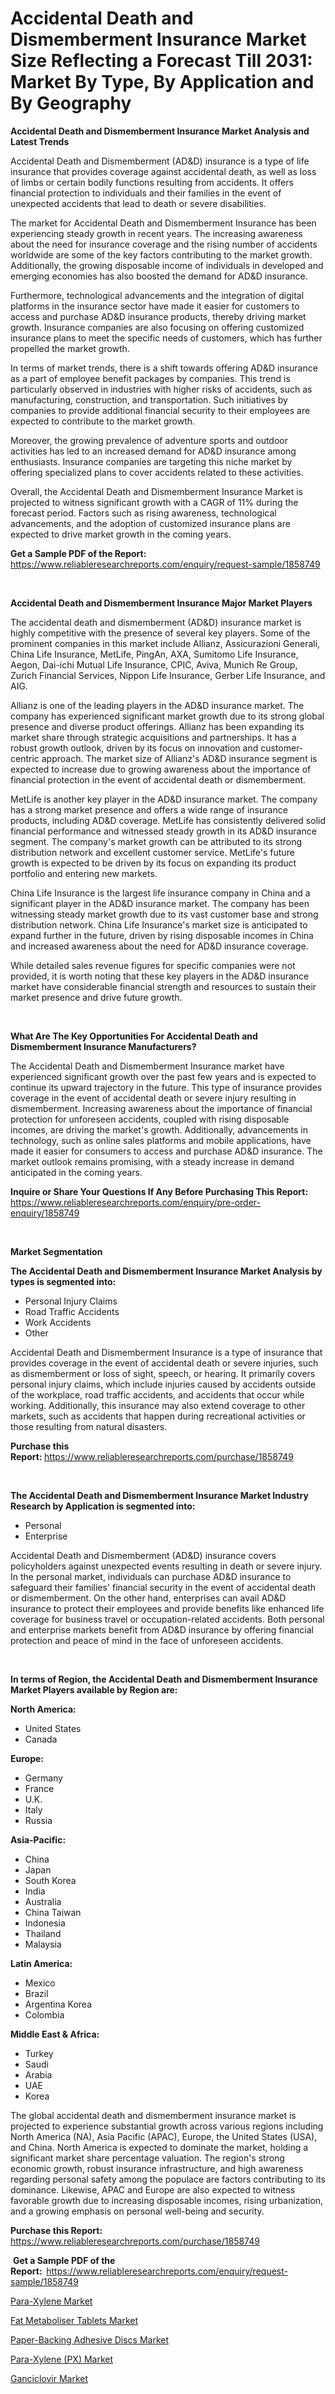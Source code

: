 <p><h1>Accidental Death and Dismemberment Insurance Market Size Reflecting a Forecast Till 2031: Market By Type, By Application and By Geography</h1></p><p><strong>Accidental Death and Dismemberment Insurance Market Analysis and Latest Trends</strong></p>
<p><p>Accidental Death and Dismemberment (AD&D) insurance is a type of life insurance that provides coverage against accidental death, as well as loss of limbs or certain bodily functions resulting from accidents. It offers financial protection to individuals and their families in the event of unexpected accidents that lead to death or severe disabilities.</p><p>The market for Accidental Death and Dismemberment Insurance has been experiencing steady growth in recent years. The increasing awareness about the need for insurance coverage and the rising number of accidents worldwide are some of the key factors contributing to the market growth. Additionally, the growing disposable income of individuals in developed and emerging economies has also boosted the demand for AD&D insurance.</p><p>Furthermore, technological advancements and the integration of digital platforms in the insurance sector have made it easier for customers to access and purchase AD&D insurance products, thereby driving market growth. Insurance companies are also focusing on offering customized insurance plans to meet the specific needs of customers, which has further propelled the market growth.</p><p>In terms of market trends, there is a shift towards offering AD&D insurance as a part of employee benefit packages by companies. This trend is particularly observed in industries with higher risks of accidents, such as manufacturing, construction, and transportation. Such initiatives by companies to provide additional financial security to their employees are expected to contribute to the market growth.</p><p>Moreover, the growing prevalence of adventure sports and outdoor activities has led to an increased demand for AD&D insurance among enthusiasts. Insurance companies are targeting this niche market by offering specialized plans to cover accidents related to these activities.</p><p>Overall, the Accidental Death and Dismemberment Insurance Market is projected to witness significant growth with a CAGR of 11% during the forecast period. Factors such as rising awareness, technological advancements, and the adoption of customized insurance plans are expected to drive market growth in the coming years.</p></p>
<p><strong>Get a Sample PDF of the Report:&nbsp;</strong> <a href="https://www.reliableresearchreports.com/enquiry/request-sample/1858749">https://www.reliableresearchreports.com/enquiry/request-sample/1858749</a></p>
<p>&nbsp;</p>
<p><strong>Accidental Death and Dismemberment Insurance Major Market Players</strong></p>
<p><p>The accidental death and dismemberment (AD&D) insurance market is highly competitive with the presence of several key players. Some of the prominent companies in this market include Allianz, Assicurazioni Generali, China Life Insurance, MetLife, PingAn, AXA, Sumitomo Life Insurance, Aegon, Dai-ichi Mutual Life Insurance, CPIC, Aviva, Munich Re Group, Zurich Financial Services, Nippon Life Insurance, Gerber Life Insurance, and AIG. </p><p>Allianz is one of the leading players in the AD&D insurance market. The company has experienced significant market growth due to its strong global presence and diverse product offerings. Allianz has been expanding its market share through strategic acquisitions and partnerships. It has a robust growth outlook, driven by its focus on innovation and customer-centric approach. The market size of Allianz's AD&D insurance segment is expected to increase due to growing awareness about the importance of financial protection in the event of accidental death or dismemberment.</p><p>MetLife is another key player in the AD&D insurance market. The company has a strong market presence and offers a wide range of insurance products, including AD&D coverage. MetLife has consistently delivered solid financial performance and witnessed steady growth in its AD&D insurance segment. The company's market growth can be attributed to its strong distribution network and excellent customer service. MetLife's future growth is expected to be driven by its focus on expanding its product portfolio and entering new markets.</p><p>China Life Insurance is the largest life insurance company in China and a significant player in the AD&D insurance market. The company has been witnessing steady market growth due to its vast customer base and strong distribution network. China Life Insurance's market size is anticipated to expand further in the future, driven by rising disposable incomes in China and increased awareness about the need for AD&D insurance coverage.</p><p>While detailed sales revenue figures for specific companies were not provided, it is worth noting that these key players in the AD&D insurance market have considerable financial strength and resources to sustain their market presence and drive future growth.</p></p>
<p>&nbsp;</p>
<p><strong>What Are The Key Opportunities For Accidental Death and Dismemberment Insurance Manufacturers?</strong></p>
<p><p>The Accidental Death and Dismemberment Insurance market have experienced significant growth over the past few years and is expected to continue its upward trajectory in the future. This type of insurance provides coverage in the event of accidental death or severe injury resulting in dismemberment. Increasing awareness about the importance of financial protection for unforeseen accidents, coupled with rising disposable incomes, are driving the market's growth. Additionally, advancements in technology, such as online sales platforms and mobile applications, have made it easier for consumers to access and purchase AD&D insurance. The market outlook remains promising, with a steady increase in demand anticipated in the coming years.</p></p>
<p><strong>Inquire or Share Your Questions If Any Before Purchasing This Report:</strong> <a href="https://www.reliableresearchreports.com/enquiry/pre-order-enquiry/1858749">https://www.reliableresearchreports.com/enquiry/pre-order-enquiry/1858749</a></p>
<p>&nbsp;</p>
<p><strong>Market Segmentation</strong></p>
<p><strong>The Accidental Death and Dismemberment Insurance Market Analysis by types is segmented into:</strong></p>
<p><ul><li>Personal Injury Claims</li><li>Road Traffic Accidents</li><li>Work Accidents</li><li>Other</li></ul></p>
<p><p>Accidental Death and Dismemberment Insurance is a type of insurance that provides coverage in the event of accidental death or severe injuries, such as dismemberment or loss of sight, speech, or hearing. It primarily covers personal injury claims, which include injuries caused by accidents outside of the workplace, road traffic accidents, and accidents that occur while working. Additionally, this insurance may also extend coverage to other markets, such as accidents that happen during recreational activities or those resulting from natural disasters.</p></p>
<p><strong>Purchase this Report:&nbsp;</strong><a href="https://www.reliableresearchreports.com/purchase/1858749">https://www.reliableresearchreports.com/purchase/1858749</a></p>
<p>&nbsp;</p>
<p><strong>The Accidental Death and Dismemberment Insurance Market Industry Research by Application is segmented into:</strong></p>
<p><ul><li>Personal</li><li>Enterprise</li></ul></p>
<p><p>Accidental Death and Dismemberment (AD&D) insurance covers policyholders against unexpected events resulting in death or severe injury. In the personal market, individuals can purchase AD&D insurance to safeguard their families' financial security in the event of accidental death or dismemberment. On the other hand, enterprises can avail AD&D insurance to protect their employees and provide benefits like enhanced life coverage for business travel or occupation-related accidents. Both personal and enterprise markets benefit from AD&D insurance by offering financial protection and peace of mind in the face of unforeseen accidents.</p></p>
<p>&nbsp;</p>
<p><strong>In terms of Region, the Accidental Death and Dismemberment Insurance Market Players available by Region are:</strong></p>
<p>
    <p> <strong> North America: </strong>
        <ul>
            <li>United States</li>
            <li>Canada</li>
        </ul>
        </p> 
    <p> <strong> Europe: </strong>
        <ul>
            <li>Germany</li>
            <li>France</li>
            <li>U.K.</li>
            <li>Italy</li>
            <li>Russia</li>
        </ul>
        </p> 
    <p> <strong> Asia-Pacific: </strong>
        <ul>
            <li>China</li>
            <li>Japan</li>
            <li>South Korea</li>
            <li>India</li>
            <li>Australia</li>
            <li>China Taiwan</li>
            <li>Indonesia</li>
            <li>Thailand</li>
            <li>Malaysia</li>
        </ul>
        </p> 
    <p> <strong> Latin America: </strong>
        <ul>
            <li>Mexico</li>
            <li>Brazil</li>
            <li>Argentina Korea</li>
            <li>Colombia</li>
        </ul>
        </p> 
    <p> <strong> Middle East & Africa: </strong>
        <ul>
            <li>Turkey</li>
            <li>Saudi</li>
            <li>Arabia</li>
            <li>UAE</li>
            <li>Korea</li>
        </ul>
    </p>
    </p>
<p><p>The global accidental death and dismemberment insurance market is projected to experience substantial growth across various regions including North America (NA), Asia Pacific (APAC), Europe, the United States (USA), and China. North America is expected to dominate the market, holding a significant market share percentage valuation. The region's strong economic growth, robust insurance infrastructure, and high awareness regarding personal safety among the populace are factors contributing to its dominance. Likewise, APAC and Europe are also expected to witness favorable growth due to increasing disposable incomes, rising urbanization, and a growing emphasis on personal well-being and security.</p></p>
<p><strong>Purchase this Report: </strong><a href="https://www.reliableresearchreports.com/purchase/1858749">https://www.reliableresearchreports.com/purchase/1858749</a></p>
<p>&nbsp;<strong>Get a Sample PDF of the Report:&nbsp;&nbsp;</strong><a href="https://www.reliableresearchreports.com/enquiry/request-sample/1858749">https://www.reliableresearchreports.com/enquiry/request-sample/1858749</a></p>
<p><strong></strong></p>
<p><p><a href="https://medium.com/p/c0a07eab654a/edit">Para-Xylene Market</a></p><p><a href="https://github.com/wwwbgrace/Market-Research-Report-List-1/blob/main/fat-metaboliser-tablets-market.md">Fat Metaboliser Tablets Market</a></p><p><a href="https://medium.com/p/c8d63200b6d0/edit">Paper-Backing Adhesive Discs Market</a></p><p><a href="https://medium.com/p/4d2e0d908d35/edit">Para-Xylene (PX) Market</a></p><p><a href="https://github.com/timeliteaut/Market-Research-Report-List-1/blob/main/ganciclovir-market.md">Ganciclovir Market</a></p></p>